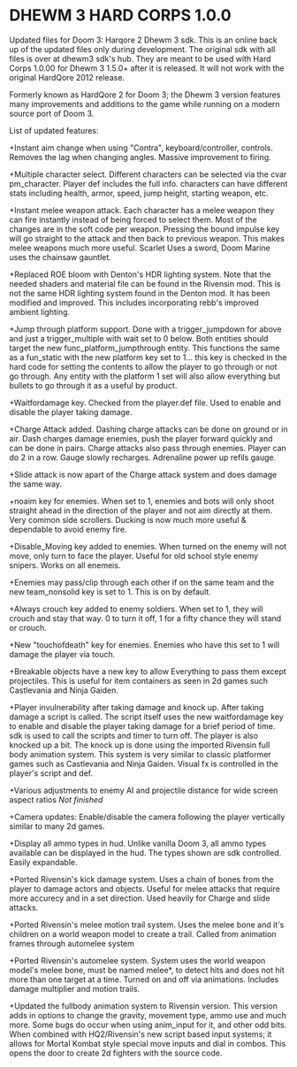 # DHEWM 3 HARD CORPS 1.0.0
Updated files for Doom 3: Harqore 2 Dhewm 3 sdk.  This is an online back up of the updated files only during development.  The original sdk with all files is over at dhewm3 sdk's hub.  They are meant to be used with Hard Corps 1.0.00 for Dhewm 3 1.5.0+ after it is released.  It will not work with the original HardQore 2012 release.

Formerly known as HardQore 2 for Doom 3;  the Dhewm 3 version features many improvements and additions to the game while running on a modern source port of Doom 3.

List of updated features:

+Instant aim change when using "Contra", keyboard/controller, controls.  Removes the lag when changing angles. Massive improvement to firing.

+Multiple character select.  Different characters can be selected via the cvar pm_character.  Player def includes the full info.  characters can have different stats including health, armor, speed, jump height, starting weapon, etc.

+Instant melee weapon attack.  Each character has a melee weapon they can fire instantly instead of being forced to select them.  Most of the changes are in the soft code per weapon.  Pressing the bound impulse key will go straight to the attack and then back to previous weapon.  This makes melee weapons much more useful.  Scarlet Uses a sword, Doom Marine uses the chainsaw gauntlet.

+Replaced ROE bloom with Denton's HDR lighting system.  Note that the needed shaders and material file can be found in the Rivensin mod.  This is not the same HDR lighting system found in the Denton mod.  It has been modified and improved.  This includes incorporating rebb's improved ambient lighting.

+Jump through platform support.  Done with a trigger_jumpdown for above and just a trigger_multiple with wait set to 0 below.  Both entities should target the new func_platform_jumpthrough entity.  This functions the same as a fun_static with the new platform key set to 1...  this key is checked in the hard code for setting the contents to allow the player to go through or not go through.  Any entity with the platform 1 set will also allow everything but bullets to go through it as a useful by product.

+Waitfordamage key.  Checked from the player.def file. Used to enable and disable the player taking damage.

+Charge Attack added.  Dashing charge attacks can be done on ground or in air.  Dash charges damage enemies, push the player forward quickly and can be done in pairs.  Charge attacks also pass through enemies.  Player can do 2 in a row.  Gauge slowly recharges.  Adrenaline power up refils gauge.

+Slide attack is now apart of the Charge attack system and does damage the same way.

+noaim key for enemies.  When set to 1, enemies and bots will only shoot straight ahead in the direction of the player and not aim directly at them.  Very common side scrollers.  Ducking is now much more useful & dependable to avoid enemy fire.

+Disable_Moving key added to enemies.  When turned on the enemy will not move, only turn to face the player.  Useful for old school style enemy snipers.  Works on all enemeis.

+Enemies may pass/clip through each other if on the same team and the new team_nonsolid key is set to 1.  This is on by default.

+Always crouch key added to enemy soldiers.  When set to 1, they will crouch and stay that way.  0 to turn it off, 1 for a fifty chance they will stand or crouch.

+New "touchofdeath" key for enemies.  Enemies who have this set to 1 will damage the player via touch.

+Breakable objects have a new key to allow Everything to pass them except projectiles.  This is useful for item containers as seen in 2d games such Castlevania and Ninja Gaiden.

+Player invulnerability after taking damage and knock up.  After taking damage a script is called.  The script itself uses the new waitfordamage key to enable and disable the player taking damage for a brief period of time.  sdk is used to call the scripts and timer to turn off.  The player is also knocked up a bit. The knock up is done using the imported Rivensin full body animation system.
This system is very similar to classic platformer games such as Castlevania and Ninja Gaiden.  Visual fx is controlled in the player's script and def.

+Various adjustments to enemy AI and projectile distance for wide screen aspect ratios *Not finished*

+Camera updates: Enable/disable the camera following the player vertically similar to many 2d games.

+Display all ammo types in hud.  Unlike vanilla Doom 3, all ammo types available can be displayed in the hud.  The types shown are sdk controlled.  Easily expandable.

+Ported Rivensin's kick damage system.  Uses a chain of bones from the player to damage actors and objects.  Useful for melee attacks that require more accurecy and in a set direction.  Used heavily for Charge and slide attacks.

+Ported Rivensin's melee motion trail system.  Uses the melee bone and it's children on a world weapon model to create a trail.  Called from animation frames through automelee system

+Ported Rivensin's automelee system.  System uses the world weapon model's melee bone, must be named melee*, to detect hits and does not hit more than one target at a time.  Turned on and off via animations.  Includes damage multiplier and motion trails.

+Updated the fullbody animation system to Rivensin version.  This version adds in options to change the gravity, movement type, ammo use and much more.  Some bugs do occur when using anim_input for it, and other odd bits.  When combined with HQ2/Rivensin's new script based input systems; it allows for Mortal Kombat style special move inputs and dial in combos.  This opens the door to create 2d fighters with the source code.
